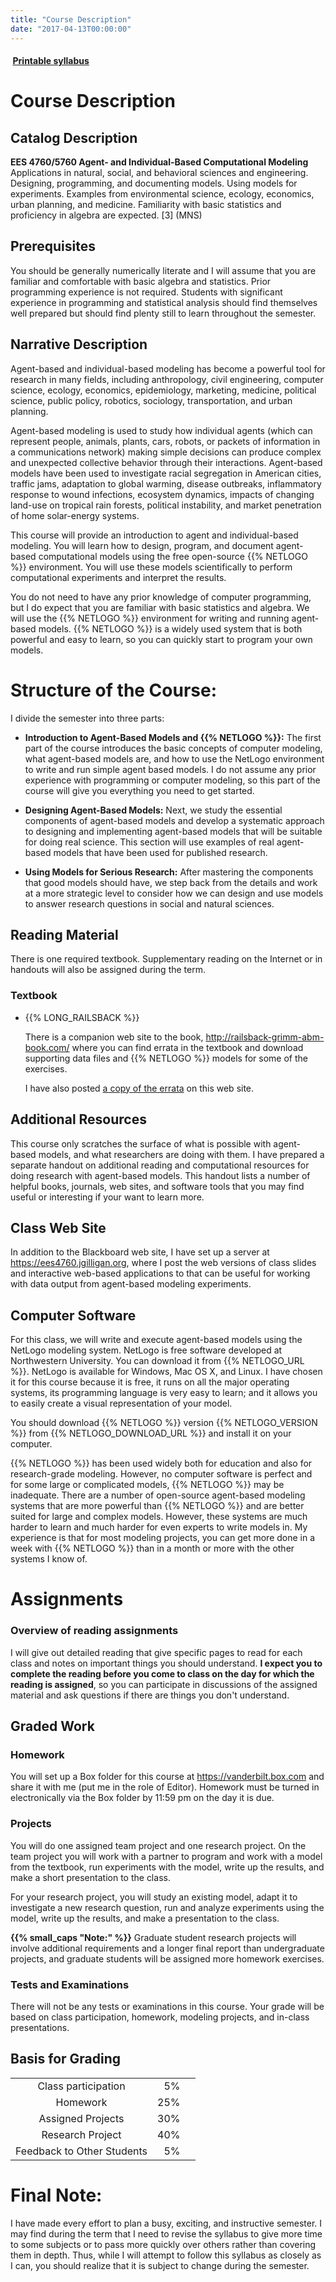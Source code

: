 ```yaml
---
title: "Course Description"
date: "2017-04-13T00:00:00"
---
```

#### <a href="/files/EES_4760_5760_Syllabus.pdf" target="_blank"><i class="fa fa-file-pdf-o" style="margin-right:0.25em;"></i> **Printable syllabus**</a>

# **Course Description**

## Catalog Description

**EES 4760/5760 Agent- and Individual-Based Computational Modeling** 
Applications in natural, social, and behavioral sciences and engineering. 
Designing, programming, and documenting models. Using models for experiments. 
Examples from environmental science, ecology, economics, urban planning, and 
medicine. Familiarity with basic statistics and proficiency in algebra are 
expected. \[3\] \(MNS\)

## Prerequisites

You should be generally numerically literate and I will assume that you are
familiar and comfortable with basic algebra and statistics.
Prior programming experience is not required. 
Students with significant experience in programming and statistical analysis
should find themselves well prepared but should find plenty still to learn
throughout the semester.

## Narrative Description

Agent-based and individual-based modeling has become a powerful tool for 
research in many fields, including anthropology, civil engineering, computer 
science, ecology, economics, epidemiology, marketing, medicine, political 
science, public policy, robotics, sociology, transportation, and urban planning.

Agent-based modeling is used to study how individual agents (which can represent 
people, animals, plants, cars, robots, or packets of information in a 
communications network) making simple decisions can produce complex and 
unexpected collective behavior through their interactions. Agent-based models 
have been used to investigate  racial segregation in American cities,
traffic jams, adaptation to global warming, disease outbreaks, inflammatory 
response to wound infections, ecosystem dynamics, impacts of changing land-use 
on tropical rain forests, political instability, and market penetration of home 
solar-energy systems.

This course will provide an introduction to agent and individual-based modeling. 
You will learn how to design, program, and document agent-based computational 
models using the free open-source {{% NETLOGO %}} environment. You will use 
these models scientifically to perform computational experiments and interpret 
the results.

You do not need to have any prior knowledge of computer programming, but I do 
expect that you are familiar with basic statistics and algebra.
We will use the {{% NETLOGO %}} environment for writing and running agent-based 
models. 
{{% NETLOGO %}} is a widely used system that is both powerful and easy to learn, 
so you can quickly start to program your own models.

# **Structure of the Course:**

I divide the semester into three parts:

* **Introduction to Agent-Based Models and {{% NETLOGO %}}:** 
  The first part of the course introduces the basic concepts of computer 
  modeling, what agent-based models are, and how to use the NetLogo environment 
  to write and run simple agent based models.
  I do not assume any prior experience with programming or computer modeling, 
  so this part of the course will give you everything you need to get started.

* **Designing Agent-Based Models:** 
  Next, we study the essential components of agent-based models and develop a 
  systematic approach to designing and implementing agent-based models that will 
  be suitable for doing real science. This section will use examples of real 
  agent-based models that have been used for published research.

* **Using Models for Serious Research:**
  After mastering the components that good models should have, we step back from 
  the details and work at a more strategic level to consider how we can design 
  and use models to answer research questions in social and natural sciences.


## Reading Material

There is one required textbook.
Supplementary reading on the Internet or in handouts will also be assigned 
during the term.

### Textbook

* {{% LONG_RAILSBACK %}}

    There is a companion web site to the book,
    <http://railsback-grimm-abm-book.com/>
    where you can find errata in the textbook and download supporting data files 
    and {{% NETLOGO %}} models for some of the exercises.
    
    I have also posted [a copy of the errata](/files/Railsback_Grimm_2012_Errata.pdf) 
    on this web site.

## Additional Resources

This course only scratches the surface of what is possible with agent-based 
models, and what researchers are doing with them.
I have prepared a separate handout on additional reading and computational 
resources for doing research with agent-based models.
This handout lists a number of helpful books, journals, web sites, and software 
tools that you may find useful or interesting if your want to learn more.

## Class Web Site

In addition to the Blackboard web site, I have set up a server at 
<https://ees4760.jgilligan.org>, 
where I post the web versions of class slides and interactive web-based 
applications to that can be useful for working with data output from agent-based 
modeling experiments.

## Computer Software

For this class, we will write and execute agent-based models using the NetLogo 
modeling system. NetLogo is free software developed at Northwestern University. 
You can download it from {{% NETLOGO_URL %}}.
NetLogo is available for Windows, Mac OS X, and Linux.
I have chosen it for this course because it is free, it runs on all the major 
operating systems, its programming language is very easy to learn; and it 
allows you to easily create a visual representation of your model.

You should download {{% NETLOGO %}} version {{% NETLOGO_VERSION %}} from 
{{% NETLOGO_DOWNLOAD_URL %}}
and install it on your computer.

{{% NETLOGO %}} has been used widely both for education and also for 
research-grade modeling. However, no computer software is perfect and for some 
large or complicated models, {{% NETLOGO %}} may be inadequate. There are a 
number of open-source agent-based modeling systems that are more powerful than 
{{% NETLOGO %}} and are better suited for large and complex models. However, 
these systems are much harder to learn and much harder for even experts to write 
models in. My experience is that for most modeling projects, you can get more 
done in a week with {{% NETLOGO %}} than in a month or more with the other 
systems I know of.

# **Assignments**
 
### Overview of reading assignments

I will give out detailed reading that give specific pages to read for each class 
and notes on important things you should understand.
**I expect you to complete the reading before you come to class on the day 
for which the reading is assigned**, 
so you can participate in discussions of the 
assigned material and ask questions if there are things you don't understand.

## **Graded Work**

### Homework

You will set up a Box folder for this course at <https://vanderbilt.box.com>
and share it with me (put me in the role of Editor).
Homework must be turned in electronically via the Box folder by 11:59 pm on the 
day it is due.

### Projects

You will do one assigned team project and one research project.
On the team project you will work with a partner to program and work with a 
model from the textbook,
run experiments with the model, write up the results, 
and make a short presentation to the class.

For your research project, you will study an existing model, adapt it to 
investigate a new research question, run and analyze experiments using the 
model, write up the results, and make a presentation to the class.

**{{% small_caps "Note:" %}}** 
Graduate student research projects will involve additional requirements and a 
longer final report than undergraduate projects, and graduate students will be 
assigned more homework exercises.

### Tests and Examinations

There will not be any tests or examinations in this course. Your grade will be 
based on class participation, homework, modeling projects, and in-class 
presentations.

## **Basis for Grading**

|       |       |      |
|:-----:|------:|-----:|
| Class participation | 5%   | |
| Homework            | 25%  | |
| Assigned Projects   | 30%  | |
| Research Project    | 40%  | |
| Feedback to Other Students | 5% | |

# **Final Note:**

I have made every effort to plan a busy, exciting, and instructive semester.
I may find during the term that I need to revise the syllabus to give more time
to some subjects or to pass more quickly over others rather than covering them
in depth.
Thus, while I will attempt to follow this syllabus as closely as I can,
you should realize that it is subject to change during the semester.
